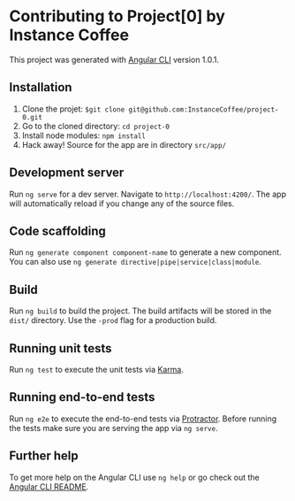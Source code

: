 # Contributing to Project\[0\] by Instance Coffee

This project was generated with [Angular CLI](https://github.com/angular/angular-cli) version 1.0.1.

## Installation
1. Clone the projet: `$git clone git@github.com:InstanceCoffee/project-0.git`
2. Go to the cloned directory: `cd project-0`
3. Install node modules: `npm install`
4. Hack away! Source for the app are in directory `src/app/`

## Development server

Run `ng serve` for a dev server. Navigate to `http://localhost:4200/`. The app will automatically reload if you change any of the source files.

## Code scaffolding

Run `ng generate component component-name` to generate a new component. You can also use `ng generate directive|pipe|service|class|module`.

## Build

Run `ng build` to build the project. The build artifacts will be stored in the `dist/` directory. Use the `-prod` flag for a production build.

## Running unit tests

Run `ng test` to execute the unit tests via [Karma](https://karma-runner.github.io).

## Running end-to-end tests

Run `ng e2e` to execute the end-to-end tests via [Protractor](http://www.protractortest.org/).
Before running the tests make sure you are serving the app via `ng serve`.

## Further help

To get more help on the Angular CLI use `ng help` or go check out the [Angular CLI README](https://github.com/angular/angular-cli/blob/master/README.md).

